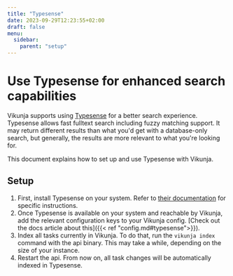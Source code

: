 ```yaml
---
title: "Typesense"
date: 2023-09-29T12:23:55+02:00
draft: false
menu:
  sidebar:
    parent: "setup"
---
```


# Use Typesense for enhanced search capabilities

Vikunja supports using [Typesense](https://typesense.org/) for a better search experience.
Typesense allows fast fulltext search including fuzzy matching support. 
It may return different results than what you'd get with a database-only search, but generally, the results are more relevant to what you're looking for.

This document explains how to set up and use Typesense with Vikunja.

## Setup

1. First, install Typesense on your system. Refer to [their documentation](https://typesense.org/docs/guide/install-typesense.html) for specific instructions.
2. Once Typesense is available on your system and reachable by Vikunja, add the relevant configuration keys to your Vikunja config. [Check out the docs article about this]({{< ref "config.md#typesense">}}).
3. Index all tasks currently in Vikunja. To do that, run the `vikunja index` command with the api binary. This may take a while, depending on the size of your instance.
4. Restart the api. From now on, all task changes will be automatically indexed in Typesense.
